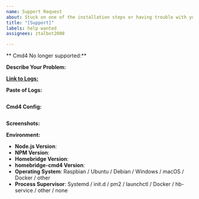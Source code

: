 ```yaml
---
name: Support Request
about: Stuck on one of the installation steps or having trouble with your script?
title: "[Support]"
labels: help wanted
assignees: ztalbot2000

---
```

** Cmd4 No longer supported:**
<!-- As of September 2025, I will no longer be supporting Cmd4. Any requests will most likely go into the bit bucket -->

<!-- Provide a general summary in the Title above -->

<!-- Before opening an issue, please review the README for Installation Details and Basic Troubleshooting to ensure that this is a new issue, and alternatively search the closed issues for similar problems. -->

**Describe Your Problem:**
<!-- A clear and concise description of what problem you are experiencing or what installation step you are stuck on. -->

[**Link to Logs:**]()
<!-- If using a gist, hastebin or pastebin; paste the link between the two () above -->
<!-- If pasting log files directly, please instead do so between the ``` lines below -->
<!-- If using hastebin/pastebin or other text sharing website please make the lifespan long-->
<!-- Remove any sensitive information, passwords, etc. -->

**Paste of Logs:**
```

```

**Cmd4 Config:**
<!-- Paste relevant output between the two ``` lines below -->
<!-- Remove any sensitive information, passwords, etc. -->

```json


```

**Screenshots:**
<!-- If applicable, add screenshots to help explain your problem. -->

**Environment:**

* **Node.js Version**: <!-- node -v -->
* **NPM Version**: <!-- npm -v -->
* **Homebridge Version**: <!-- homebridge -V -->
* **homebridge-cmd4 Version**: <!-- Check on homebridge-config-ui-x -->
* **Operating System**: Raspbian / Ubuntu / Debian / Windows / macOS / Docker / other
* **Process Supervisor**: Systemd / init.d / pm2 / launchctl / Docker / hb-service / other / none

<!-- Click the "Preview" tab before you submit to ensure the formatting is correct. -->
